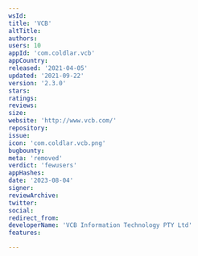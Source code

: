 ```yaml
---
wsId: 
title: 'VCB'
altTitle: 
authors: 
users: 10
appId: 'com.coldlar.vcb'
appCountry: 
released: '2021-04-05'
updated: '2021-09-22'
version: '2.3.0'
stars: 
ratings: 
reviews: 
size: 
website: 'http://www.vcb.com/'
repository: 
issue: 
icon: 'com.coldlar.vcb.png'
bugbounty: 
meta: 'removed'
verdict: 'fewusers'
appHashes: 
date: '2023-08-04'
signer: 
reviewArchive: 
twitter: 
social: 
redirect_from: 
developerName: 'VCB Information Technology PTY Ltd'
features: 

---
```



